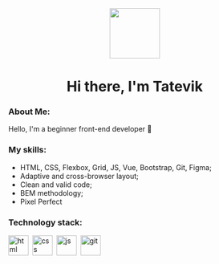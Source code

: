 
<div id="header" align="center">
  <img src="https://tenor.com/ru/view/busy-cute-bear-working-laptop-gif-17802265.gif" width="100"/>
</div>

<h1 align="center">Hi there, I'm Tatevik</h1>

<!--
**TatyaG/TatyaG** is a ✨ _special_ ✨ repository because its `README.md` (this file) appears on your GitHub profile.

Here are some ideas to get you started:

- 🔭 I’m currently working on ...
- 🌱 I’m currently learning ...
- 👯 I’m looking to collaborate on ...
- 🤔 I’m looking for help with ...
- 💬 Ask me about ...
- 📫 How to reach me: ...
- 😄 Pronouns: ...
- ⚡ Fun fact: ...
-->


### About Me:

Hello, I'm a beginner front-end developer :raising_hand:

### My skills:

- HTML, CSS, Flexbox, Grid, JS, Vue, Bootstrap, Git, Figma;
- Adaptive and cross-browser layout;
- Clean and valid code;
- BEM methodology;
- Pixel Perfect



### Technology stack:
<img src="https://user-images.githubusercontent.com/110471576/229918375-071dafd2-4295-497e-ab88-19a3d1806cd6.png" width="40" height="40" alt="html">&nbsp;
<img src="https://user-images.githubusercontent.com/110471576/229919661-a008c8c8-303a-47f2-9c7f-84e016ef844c.png" width="40" height="40" alt="css">&nbsp;
<img src="https://user-images.githubusercontent.com/110471576/229922532-bd16c7f7-7e81-4d0a-b087-5ec204ab0446.png" width="40" height="40" alt="js">&nbsp;
<img src="https://user-images.githubusercontent.com/110471576/229922918-8a6080e3-e1aa-4095-8606-94511fe6a920.png" width="40" height="40" alt="git">&nbsp;



